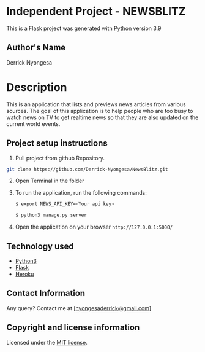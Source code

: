 # Independent Project - NEWSBLITZ

This is a Flask project was generated with [Python](https://www.python.org/) version 3.9


## Author's Name
Derrick Nyongesa


# Description
This is an application that lists and previews news articles from various sources. The goal of this application is to help people who are too busy to watch news on TV to get realtime news so that they are also updated on the current world events.


## Project setup instructions
1. Pull project from github Repository.

```bash
git clone https://github.com/Derrick-Nyongesa/NewsBlitz.git
``` 

2. Open Terminal in the folder

3. To run the application, run the following commands:
    ```bash
    $ export NEWS_API_KEY=<Your api key>
    ``` 
     
    ```bash
    $ python3 manage.py server
    ``` 

4. Open the application on your browser `http://127.0.0.1:5000/`


## Technology used

* [Python3](https://www.python.org/)
* [Flask](http://flask.pocoo.org/)
* [Heroku](https://heroku.com)


## Contact Information 
Any query? Contact me at [nyongesaderrick@gmail.com]


## Copyright and license information
Licensed under the [MIT license](LICENSE).
